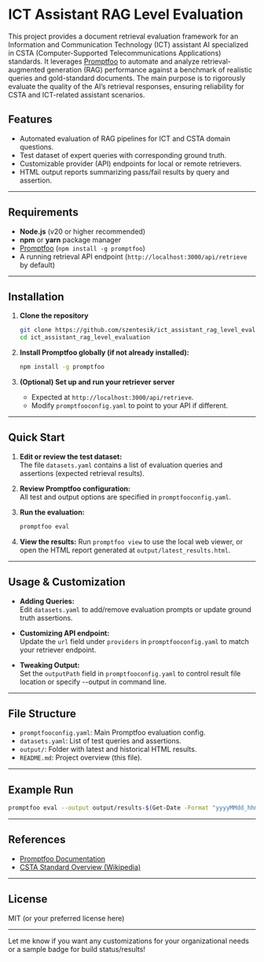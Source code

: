 # ICT Assistant RAG Level Evaluation

This project provides a document retrieval evaluation framework for an Information and Communication Technology (ICT) assistant AI specialized in CSTA (Computer-Supported Telecommunications Applications) standards. It leverages [Promptfoo](https://promptfoo.dev) to automate and analyze retrieval-augmented generation (RAG) performance against a benchmark of realistic queries and gold-standard documents. The main purpose is to rigorously evaluate the quality of the AI’s retrieval responses, ensuring reliability for CSTA and ICT-related assistant scenarios.

## Features

- Automated evaluation of RAG pipelines for ICT and CSTA domain questions.
- Test dataset of expert queries with corresponding ground truth.
- Customizable provider (API) endpoints for local or remote retrievers.
- HTML output reports summarizing pass/fail results by query and assertion.

---

## Requirements

- **Node.js** (v20 or higher recommended)
- **npm** or **yarn** package manager
- [Promptfoo](https://promptfoo.dev) (`npm install -g promptfoo`)
- A running retrieval API endpoint (`http://localhost:3000/api/retrieve` by default)

---

## Installation

1. **Clone the repository**

   ```bash
   git clone https://github.com/szentesik/ict_assistant_rag_level_evaluation.git
   cd ict_assistant_rag_level_evaluation
   ```

2. **Install Promptfoo globally (if not already installed):**

   ```bash
   npm install -g promptfoo
   ```

3. **(Optional) Set up and run your retriever server**

   - Expected at `http://localhost:3000/api/retrieve`.
   - Modify `promptfooconfig.yaml` to point to your API if different.

---

## Quick Start

1. **Edit or review the test dataset:**  
   The file `datasets.yaml` contains a list of evaluation queries and assertions (expected retrieval results).

2. **Review Promptfoo configuration:**  
   All test and output options are specified in `promptfooconfig.yaml`.

3. **Run the evaluation:**  
   ```bash
   promptfoo eval
   ```
4. **View the results:**
   Run `promptfoo view` to use the local web viewer, or 
   open the HTML report generated at `output/latest_results.html`.   

---

## Usage & Customization

- **Adding Queries:**  
  Edit `datasets.yaml` to add/remove evaluation prompts or update ground truth assertions.

- **Customizing API endpoint:**  
  Update the `url` field under `providers` in `promptfooconfig.yaml` to match your retriever endpoint.

- **Tweaking Output:**  
  Set the `outputPath` field in `promptfooconfig.yaml` to control result file location or specify --output in command line.

---

## File Structure

- `promptfooconfig.yaml`: Main Promptfoo evaluation config.
- `datasets.yaml`: List of test queries and assertions.
- `output/`: Folder with latest and historical HTML results.
- `README.md`: Project overview (this file).

---

## Example Run

```bash
promptfoo eval --output output/results-$(Get-Date -Format "yyyyMMdd_hhmmss").html
```

---

## References

- [Promptfoo Documentation](https://promptfoo.dev/docs/)
- [CSTA Standard Overview (Wikipedia)](https://en.wikipedia.org/wiki/Computer-supported_telecommunications_applications)

---

## License

MIT (or your preferred license here)

---

Let me know if you want any customizations for your organizational needs or a sample badge for build status/results!